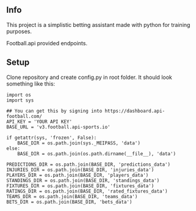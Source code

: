 ## Info
This project is a simplistic betting assistant made with python for training purposes. 

Football.api provided endpoints.


## Setup
Clone repository and create config.py in root folder. It should look something like this:

```
import os
import sys

## You can get this by signing into https://dashboard.api-football.com/
API_KEY = 'YOUR API KEY' 
BASE_URL = 'v3.football.api-sports.io'

if getattr(sys, 'frozen', False):
    BASE_DIR = os.path.join(sys._MEIPASS, 'data')
else:
    BASE_DIR = os.path.join(os.path.dirname(__file__), 'data')

PREDICTIONS_DIR = os.path.join(BASE_DIR, 'predictions_data')
INJURIES_DIR = os.path.join(BASE_DIR, 'injuries_data')
PLAYERS_DIR = os.path.join(BASE_DIR, 'players_data')
STANDINGS_DIR = os.path.join(BASE_DIR, 'standings_data')
FIXTURES_DIR = os.path.join(BASE_DIR, 'fixtures_data')
RATINGS_DIR = os.path.join(BASE_DIR, 'rated_fixtures_data')
TEAMS_DIR = os.path.join(BASE_DIR, 'teams_data')
BETS_DIR = os.path.join(BASE_DIR, 'bets_data')
```
